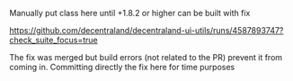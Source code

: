 Manually put class here until +1.8.2 or higher can be built with fix

https://github.com/decentraland/decentraland-ui-utils/runs/4587893747?check_suite_focus=true

The fix was merged but build errors (not related to the PR) prevent it from coming in. Committing directly the fix here for time purposes
